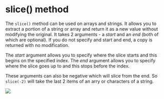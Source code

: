 # slice() method

The <code>slice()</code> method can be used on arrays and strings. It allows you to extract a portion of a string or array and return it as a new value without modifying the original. It takes 2 arguments - a <i>start</i> and an <i>end</i> (both of which are optional). If you do not specify and start and end, a copy is returned with no modification.

The <i>start</i> argument allows you to specify where the slice starts and this begins on the specified index. The <i>end</i> argument allows you to specify where the slice goes up to and this stops before the index.

These arguments can also be negative which will slice from the end. So <code>slice(-2)</code> will take the last 2 items of an arry or characters of a string.

<!-- IMAGE BELOW NOT WORKING (TO DO) -->
![](/assets/slice.png)

